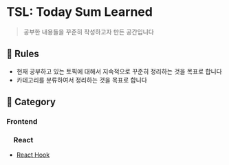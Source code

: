 # TSL: Today Sum Learned
> 공부한 내용들을 꾸준히 작성하고자 만든 공간입니다

## 📍 Rules
  - 현재 공부하고 있는 토픽에 대해서 지속적으로 꾸준히 정리하는 것을 목표로 합니다 </br>
  - 카테고리를 분류하여서 정리하는 것을 목표로 합니다

## 📍 Category
### Frontend
### &emsp;React
- [React Hook](https://github.com/intersoom/TSL/blob/main/Front-end/React/ReactHook.md)

